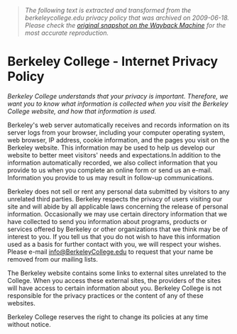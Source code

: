 > *The following text is extracted and transformed from the berkeleycollege.edu privacy policy that was archived on 2009-06-18. Please check the [original snapshot on the Wayback Machine](https://web.archive.org/web/20090618055722id_/http%3A//www.berkeleycollege.edu/Privacy_Policy/index.htm) for the most accurate reproduction.*

# Berkeley College - Internet Privacy Policy

_Berkeley College understands that your privacy is important. Therefore, we want you to know what information is collected when you visit the Berkeley College website, and how that information is used._

Berkeley's web server automatically receives and records information on its server logs from your browser, including your computer operating system, web browser, IP address, cookie information, and the pages you visit on the Berkeley website. This information may be used to help us develop our website to better meet visitors' needs and expectations.In addition to the information automatically recorded, we also collect information that you provide to us when you complete an online form or send us an e-mail. Information you provide to us may result in follow-up communications.

Berkeley does not sell or rent any personal data submitted by visitors to any unrelated third parties. Berkeley respects the privacy of users visiting our site and will abide by all applicable laws concerning the release of personal information. Occasionally we may use certain directory information that we have collected to send you information about programs, products or services offered by Berkeley or other organizations that we think may be of interest to you. If you tell us that you do not wish to have this information used as a basis for further contact with you, we will respect your wishes. Please e-mail [info@BerkeleyCollege.edu](mailto:info@BerkeleyCollege.edu) to request that your name be removed from our mailing lists.

The Berkeley website contains some links to external sites unrelated to the College. When you access these external sites, the providers of the sites will have access to certain information about you. Berkeley College is not responsible for the privacy practices or the content of any of these websites.

Berkeley College reserves the right to change its policies at any time without notice.  

